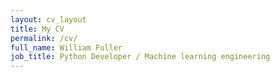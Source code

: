 ```yaml
---
layout: cv_layout
title: My CV
permalink: /cv/
full_name: William Fuller
job_title: Python Developer / Machine learning engineering
---
```

 